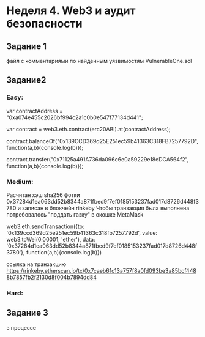 # Неделя 4. Web3 и аудит безопасности

## Задание 1

файл с комментариями по найденным уязвимостям VulnerableOne.sol

## Задание2

### Easy:
var contractAddress = "0xa074e455c2026bf994c2a1c0b0e547f77134d441";

var contract = web3.eth.contract(erc20ABI).at(contractAddress);

contract.balanceOf("0x139CCD369d25E251ec59b41363C318FB7257792D", function(a,b){console.log(b)});

contract.transfer("0x71125a491A736da096c6e0a59229e18eDCA564f2", function(a,b){console.log(b)});

### Medium:
Расчитан хэш sha256 фотки 0x37284d1ea063dd52b8344a871fbed9f7ef0185153237fad017d8726d448f3780 
и записан в блокчейн rinkeby
Чтобы транзакция была выполнена потребовалось "поддать газку" в окошке MetaMask

web3.eth.sendTransaction({to: '0x139ccd369d25e251ec59b41363c318fb7257792d', value: web3.toWei(0.00001, 'ether'), data: '0x37284d1ea063dd52b8344a871fbed9f7ef0185153237fad017d8726d448f3780'}, function(a,b){console.log(b)})

ссылка на транзакцию https://rinkeby.etherscan.io/tx/0x7caeb61c13a757f8a0fd093be3a85bcf4488b7857fb2f2130d8f004b7894dd84

### Hard:

## Задание 3

в процессе